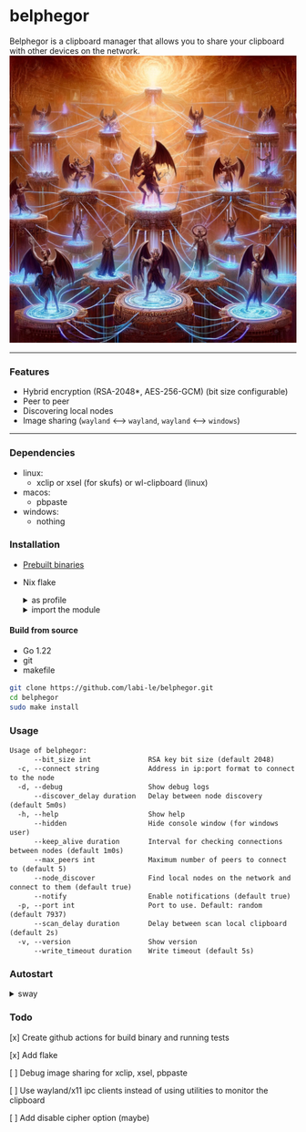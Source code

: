# belphegor

Belphegor is a clipboard manager that allows you to share your clipboard with other devices on the network.\
<img src="logo.webp" width="800">
___

### Features

- Hybrid encryption (RSA-2048*, AES-256-GCM) (bit size configurable)
- Peer to peer
- Discovering local nodes
- Image sharing (`wayland` <—> `wayland`, `wayland` <—> `windows`)

___

### Dependencies

- linux:
    * xclip or xsel (for skufs) or wl-clipboard (linux)
- macos:
    * pbpaste
- windows:
    * nothing

### Installation

- [Prebuilt binaries](https://github.com/labi-le/belphegor/releases)
- Nix flake
  <details> <summary>as profile</summary>

  ```sh
  nix profile install github:labi-le/belphegor
  ```
  </details>
  <details>
  <summary>import the module</summary>

  ```nix
  {
    # inputs
    belphegor.url = "github:labi-le/belphegor";
    # outputs
    overlay-belphegor = final: prev: {
      belphegor = belphegor.packages.${system}.default;
    };
  
    modules = [
      ({ config, pkgs, ... }: { nixpkgs.overlays = [ overlay-belphegor ]; })
    ];
  
    # add package
    environment.systemPackages = with pkgs; [
      belphegor
    ];
  }
  ```
  </details>

#### Build from source

- Go 1.22
- git
- makefile

```sh
git clone https://github.com/labi-le/belphegor.git
cd belphegor
sudo make install
```

### Usage

```
Usage of belphegor:
      --bit_size int              RSA key bit size (default 2048)
  -c, --connect string            Address in ip:port format to connect to the node
  -d, --debug                     Show debug logs
      --discover_delay duration   Delay between node discovery (default 5m0s)
  -h, --help                      Show help
      --hidden                    Hide console window (for windows user)
      --keep_alive duration       Interval for checking connections between nodes (default 1m0s)
      --max_peers int             Maximum number of peers to connect to (default 5)
      --node_discover             Find local nodes on the network and connect to them (default true)
      --notify                    Enable notifications (default true)
  -p, --port int                  Port to use. Default: random (default 7937)
      --scan_delay duration       Delay between scan local clipboard (default 2s)
  -v, --version                   Show version
      --write_timeout duration    Write timeout (default 5s)
```


### Autostart
  <details> <summary>sway</summary>

  ```conf
  exec belphegor
  ```
  </details>

### Todo

[x] Create github actions for build binary and running tests

[x] Add flake

[ ] Debug image sharing for xclip, xsel, pbpaste

[ ] Use wayland/x11 ipc clients instead of using utilities to monitor the clipboard

[ ] Add disable cipher option (maybe)

